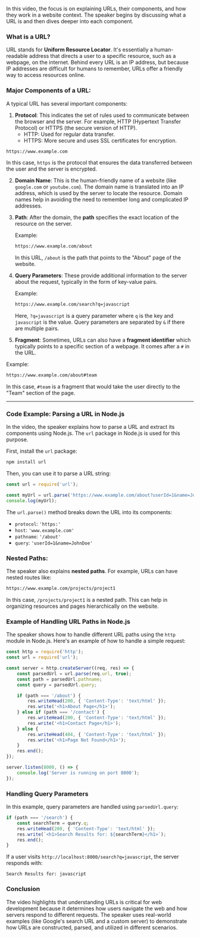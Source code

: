 In this video, the focus is on explaining URLs, their components, and how they work in a website context. The speaker begins by discussing what a URL is and then dives deeper into each component.

### What is a URL?
URL stands for **Uniform Resource Locator**. It's essentially a human-readable address that directs a user to a specific resource, such as a webpage, on the internet. Behind every URL is an IP address, but because IP addresses are difficult for humans to remember, URLs offer a friendly way to access resources online.

### Major Components of a URL:
A typical URL has several important components:
1. **Protocol**: This indicates the set of rules used to communicate between the browser and the server. For example, HTTP (Hypertext Transfer Protocol) or HTTPS (the secure version of HTTP). 
    - HTTP: Used for regular data transfer.
    - HTTPS: More secure and uses SSL certificates for encryption.

```html
https://www.example.com
```

In this case, `https` is the protocol that ensures the data transferred between the user and the server is encrypted.

2. **Domain Name**: This is the human-friendly name of a website (like `google.com` or `youtube.com`). The domain name is translated into an IP address, which is used by the server to locate the resource. Domain names help in avoiding the need to remember long and complicated IP addresses.

3. **Path**: After the domain, the **path** specifies the exact location of the resource on the server.
   
   Example:
   ```html
   https://www.example.com/about
   ```
   In this URL, `/about` is the path that points to the "About" page of the website.

4. **Query Parameters**: These provide additional information to the server about the request, typically in the form of key-value pairs.
   
   Example:
   ```html
   https://www.example.com/search?q=javascript
   ```
   Here, `?q=javascript` is a query parameter where `q` is the key and `javascript` is the value. Query parameters are separated by `&` if there are multiple pairs.

5. **Fragment**: Sometimes, URLs can also have a **fragment identifier** which typically points to a specific section of a webpage. It comes after a `#` in the URL.

Example:
```html
https://www.example.com/about#team
```
In this case, `#team` is a fragment that would take the user directly to the "Team" section of the page.

---

### Code Example: Parsing a URL in Node.js
In the video, the speaker explains how to parse a URL and extract its components using Node.js. The `url` package in Node.js is used for this purpose.

First, install the `url` package:
```bash
npm install url
```

Then, you can use it to parse a URL string:
```javascript
const url = require('url');

const myUrl = url.parse('https://www.example.com/about?userId=1&name=JohnDoe');
console.log(myUrl);
```

The `url.parse()` method breaks down the URL into its components:
- `protocol`: `'https:'`
- `host`: `'www.example.com'`
- `pathname`: `'/about'`
- `query`: `'userId=1&name=JohnDoe'`

### Nested Paths:
The speaker also explains **nested paths**. For example, URLs can have nested routes like:
```html
https://www.example.com/projects/project1
```
In this case, `/projects/project1` is a nested path. This can help in organizing resources and pages hierarchically on the website.

### Example of Handling URL Paths in Node.js
The speaker shows how to handle different URL paths using the `http` module in Node.js. Here's an example of how to handle a simple request:

```javascript
const http = require('http');
const url = require('url');

const server = http.createServer((req, res) => {
    const parsedUrl = url.parse(req.url, true);
    const path = parsedUrl.pathname;
    const query = parsedUrl.query;

    if (path === '/about') {
        res.writeHead(200, { 'Content-Type': 'text/html' });
        res.write('<h1>About Page</h1>');
    } else if (path === '/contact') {
        res.writeHead(200, { 'Content-Type': 'text/html' });
        res.write('<h1>Contact Page</h1>');
    } else {
        res.writeHead(404, { 'Content-Type': 'text/html' });
        res.write('<h1>Page Not Found</h1>');
    }
    res.end();
});

server.listen(8000, () => {
    console.log('Server is running on port 8000');
});
```

### Handling Query Parameters
In this example, query parameters are handled using `parsedUrl.query`:
```javascript
if (path === '/search') {
    const searchTerm = query.q;
    res.writeHead(200, { 'Content-Type': 'text/html' });
    res.write(`<h1>Search Results for: ${searchTerm}</h1>`);
    res.end();
}
```
If a user visits `http://localhost:8000/search?q=javascript`, the server responds with:
```
Search Results for: javascript
```

### Conclusion
The video highlights that understanding URLs is critical for web development because it determines how users navigate the web and how servers respond to different requests. The speaker uses real-world examples (like Google's search URL and a custom server) to demonstrate how URLs are constructed, parsed, and utilized in different scenarios.
